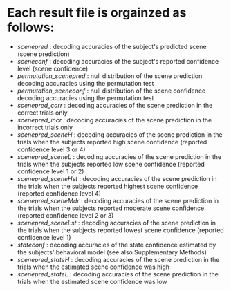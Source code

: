 # Each result file is orgainzed as follows:
  - *scenepred* : decoding accuracies of the subject's predicted scene (scene prediction)
  - *sceneconf* : decoding accuracies of the subject's reported confidence level (scene confidence)
  - *permutation_scenepred* : null distribution of the scene prediction decoding accuracies using the permutation test
  - *permutation_sceneconf* : null distribution of the scene confidence decoding accuracies using the permutation test
  - *scenepred_corr* : decoding accuracies of the scene prediction in the correct trials only
  - *scenepred_incr* : decoding accuracies of the scene prediction in the incorrect trials only
  - *scenepred_sceneH* : decoding accuracies of the scene prediction in the trials when the subjects reported high scene confidence (reported confidence level 3 or 4)
  - *scenepred_sceneL* : decoding accuracies of the scene prediction in the trials when the subjects reported low scene confidence (reported confidence level 1 or 2)
  - *scenepred_sceneHst* : decoding accuracies of the scene prediction in the trials when the subjects reported highest scene confidence (reported confidence level 4)
  - *scenepred_sceneMdr* : decoding accuracies of the scene prediction in the trials when the subjects reported moderate scene confidence (reported confidence level 2 or 3)
  - *scenepred_sceneLst* : decoding accuracies of the scene prediction in the trials when the subjects reported lowest scene confidence (reported confidence level 1)
  - *stateconf* : decoding accuracies of the state confidence estimated by the subjects' behavioral model (see also Supplementary Methods)
  - *scenepred_stateH* : decoding accuracies of the scene prediction in the trials when the estimated scene confidence was high
  - *scenepred_stateL* : decoding accuracies of the scene prediction in the trials when the estimated scene confidence was low
